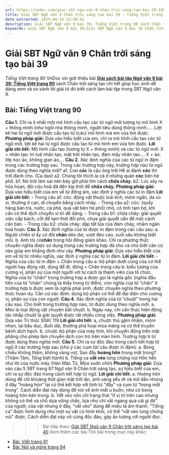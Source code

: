 ```yaml
---
url: https://vndoc.com/giai-sbt-ngu-van-9-chan-troi-sang-tao-bai-39-330327
title: Giải SBT Ngữ văn 9 Chân trời sáng tạo bài 39 - Tiếng Việt trang 90 - VnDoc.com
date_extracted: 2025-04-14 13:48:42
description: Giải SBT Ngữ văn 9 bài 39: Tiếng Việt trang 90 sách Chân trời sáng tạo có đáp án chi tiết cho các bạn cùng tham khảo.
keywords: Giải SBT Ngữ văn 9 bài 39,Giải SBT Ngữ văn 9 bài 39 Chân trời sáng tạo,Giải sách bài tập Ngữ văn CTST lớp 9,Ngữ văn lớp 9 Chân trời sáng tạo,giải bài tập ngữ văn lớp 9,bài Tiếng Việt trang 90,giải SBT ngữ văn 9 CTST trang 90
---
```


# Giải SBT Ngữ văn 9 Chân trời sáng tạo bài 39
 _Tiếng Việt trang 90_
VnDoc xin giới thiệu bài **[Giải sách bài tập Ngữ văn 9 bài 39: Tiếng Việt trang 90](<https://vndoc.com/giai-sbt-ngu-van-9-chan-troi-sang-tao-bai-39-330327>)** sách Chân trời sáng tạo chi tiết giúp học sinh dễ dàng xem và so sánh lời giải từ đó biết cách làm bài tập trong SBT Ngữ văn 9.
## Bài: Tiếng Việt trang 90
**Câu 1.** Chỉ ra ít nhất một mô hình cấu tạo các từ ngữ mới tương tự mô hình X + thông minh \(như ngôi nhà thông minh, người tiêu dùng thông minh..... Liệt kê hai từ ngữ mới được cấu tạo từ \(các\) mô hình mà em vừa tìm được.
**Phương pháp giải:**
Dựa vào hiểu biết của em, chỉ ra mô hình cấu tạo các từ ngữ mới, liệt kê hai từ ngữ được cấu tạo từ mô hình em vừa tìm được.
**Lời giải chi tiết:**
Mô hình cấu tạo \(tương tự X + thông minh\) và các từ ngữ mới:
X + nhân tạo: trí tuệ nhân tạo, mặt trời nhân tạo, đám mây nhân tạo....
X + ảo: lớp học ảo, không gian ảo,...
**Câu 2.** Xác định nghĩa của các từ ngữ in đậm trong các trường hợp sau. Trong các trường hợp này, trường hợp nào từ ngữ được dùng theo nghĩa mới?
a1. Con **cóc** là cậu ông trời
Hễ ai đánh **cóc** thì trời đánh cho. \(Ca dao\)
a2. Chúng tôi thích la cà ở những quán **cóc** bên hè phố.
b1. Nó trót làm sai nên bây giờ phải tìm cách **chữa cháy.**
b2. Lúc xảy ra hỏa hoạn, đội cứu hoả đã đến kịp thời để **chữa cháy.**
**Phương pháp giải:**
Dựa vào hiểu biết của em về từ đồng âm, xác định ý nghĩa các từ in đậm
**Lời giải chi tiết:**
\- Trong câu a1: cóc: động vật thuộc loài ếch, mõm ngắn, da xù xì, thường ở cạn, di chuyển bằng cách nhảy.
\- Trong câu a2: cóc: \(quầy hàng bản trà, nước, cà phê, quà vặt bên hè phố\) nhỏ, có tính tạm bợ, khi cần có thể dịch chuyển vị trí dễ dàng.
\- Trong câu b1: chữa cháy: giải quyết việc cấp bách, cốt để tạm thời đối phó, chưa giải quyết vấn đề một cách căn bản.
\- Trong câu b2: chữa cháy: dập tắt lửa của đám cháy, nhằm ngăn hoả hoạn.
**Câu 3.** Xác định nghĩa của từ được in đậm trong các câu sau:
a. Người chiến sĩ ấy có đôi **chân** dẻo dai, vượt đèo cao, suối sâu không biết mỏi.
b. Anh tôi có**chân** trong hội đồng giám khảo.
Chỉ ra phương thức chuyển nghĩa được sử dụng trong các trường hợp đã cho và cho biết căn cứ nào giúp em khẳng định như vậy.
**Phương pháp giải:**
Dựa vào hiểu biết của em về từ từ nhiều nghĩa, xác định ý nghĩa các từ in đậm.
**Lời giải chi tiết:**
\- Nghĩa của các từ in đậm
\+ Chân trong câu a: bộ phận dưới cùng của cơ thể người hay động vật, dùng để đi, đứng
\+ Chân trong câu b: biểu tượng của cương vị, phận sự của một người với tư cách là thành viên của tổ chức.
Nghĩa của từ “chân” trong trường hợp a được gọi là nghĩa gốc \(nghĩa đầu tiên của từ “chân” chúng ta thấy trong từ điển\), còn nghĩa của từ “chân” ở trường hợp b được xem là nghĩa phái sinh, được chuyển nghĩa theo phương thức hoán dụ. Căn cứ xác định: dùng bộ phận cơ thể để đại diện cho cương vị, phận sự của con người.
**Câu 4.** Xác định nghĩa của từ “chuột" trong hai câu sau. Cho biết trong trường hợp nào, từ được dùng theo nghĩa mới.
a. Mèo là loại động vật chuyên bắt chuột.
b. Ngày nay, chỉ cần thực hiện động tác nhấp chuột là giải quyết được rất nhiều công việc.
**Phương pháp giải:**
Dựa vào Tri thức SGK/ 119
**Lời giải chi tiết:**
a, chuột: thủ gặm nhấm, mõm nhọn, tai bầu dục, đuôi dài, thường phá hoại mùa màng và có thể truyền bệnh dịch hạch.
b. chuột: bộ phận của máy tính, khi chuyển động trên mặt phẳng cho phép làm chuyển dịch con trỏ trên màn hình.
Trường hợp b từ được dùng theo nghĩa mới.
**Câu 5.** Chỉ ra sự độc đáo trong cách kết hợp từ ngữ ở các trường hợp sau \(chú ý các cụm từ/ câu được in đậm\):
a. Bóng chiều không thắm, không vàng vọt,
Sao đầy **hoàng hôn** trong mắt trong?
\(Thâm Tâm, _Tống biệt hành_\)
b. Tiếng ca **vắt vẻo** lưng chừng núi
Hồn hến như lời của nước mây
\(Hàn Mặc Tử, _Mùa xuân chín_\)
**Phương pháp giải:**
Dựa vào câu 5 SBT trang 87 Ngữ văn 9 Chân trời sáng tạo, sự hiểu biết của em, chỉ ra sự độc đáo trong cách kết hợp từ ngữ.
**Lời giải chi tiết:**
a. _Hoàng hôn_ dùng để chỉ khoảng thời gian mặt trời lặn, ánh sáng yếu ớt và mờ dần nhưng ở đây “hoàng hôn" lại có thể kết hợp với tính từ "đầy” và cụm từ “trong mắt trong". Cách diễn đạt này dùng để nói về ánh mắt u buồn, như có bóng hoàng hôn bên trong.
b. _Vắt vẻo_ vốn chỉ trạng thái “ở vị trí trên cao nhưng không có thế và chỗ dựa vững chắc, tựa như chỉ vắt ngang qua cái gì đó” của người, của vật nhưng ở đây, “vắt vẻo" dùng để miêu tả âm thanh. “Tiếng ca” được hình dung như một sự vật có hình khối, có thể “vắt vẻo lưng chừng núi" được. Cách diễn đạt này vô cùng độc đáo, gây ấn tượng với người đọc.
>>> Bài tiếp theo: [Giải SBT Ngữ văn 9 Chân trời sáng tạo bài 40](<https://vndoc.com/giai-sbt-ngu-van-9-chan-troi-sang-tao-bai-40-330333>)
Xem thêm các bài Tìm bài trong mục này khác:
  * [Bài: Viết trang 91](</giai-sbt-ngu-van-9-chan-troi-sang-tao-bai-40-330333>)
  * [Bài: Nói và nghe trang 94](</giai-sbt-ngu-van-9-chan-troi-sang-tao-bai-41-330334>)

